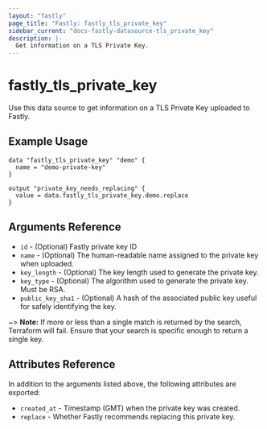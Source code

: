 ```yaml
---
layout: "fastly"
page_title: "Fastly: fastly_tls_private_key"
sidebar_current: "docs-fastly-datasource-tls_private_key"
description: |-
  Get information on a TLS Private Key.
---
```


# fastly_tls_private_key

Use this data source to get information on a TLS Private Key uploaded to Fastly.

## Example Usage

```hcl
data "fastly_tls_private_key" "demo" {
  name = "demo-private-key"
}

output "private_key_needs_replacing" {
  value = data.fastly_tls_private_key.demo.replace
}
```

## Arguments Reference

* `id` - (Optional) Fastly private key ID
* `name` - (Optional) The human-readable name assigned to the private key when uploaded.
* `key_length` - (Optional) The key length used to generate the private key.
* `key_type` - (Optional) The algorithm used to generate the private key. Must be RSA.
* `public_key_sha1` - (Optional) A hash of the associated public key useful for safely identifying the key.

~> **Note:** If more or less than a single match is returned by the search, Terraform will fail. Ensure that your search is specific enough to return a single key.

## Attributes Reference

In addition to the arguments listed above, the following attributes are exported:

* `created_at` - Timestamp (GMT) when the private key was created.
* `replace` - Whether Fastly recommends replacing this private key.

